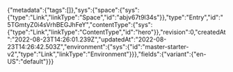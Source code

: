 {"metadata":{"tags":[]},"sys":{"space":{"sys":{"type":"Link","linkType":"Space","id":"abjv67t9l34s"}},"type":"Entry","id":"5TGmtyZ0i4sVrhBEGJhFeY","contentType":{"sys":{"type":"Link","linkType":"ContentType","id":"hero"}},"revision":0,"createdAt":"2022-08-23T14:26:01.239Z","updatedAt":"2022-08-23T14:26:42.503Z","environment":{"sys":{"id":"master-starter-v2","type":"Link","linkType":"Environment"}}},"fields":{"variant":{"en-US":"default"}}}